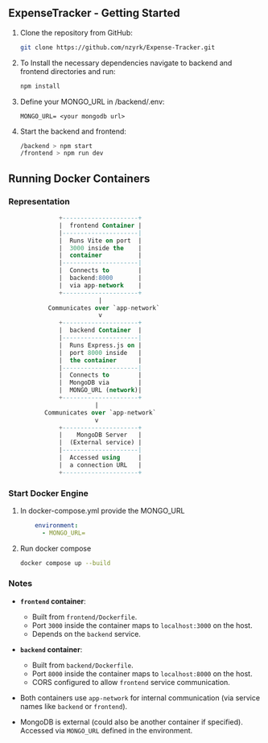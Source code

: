 ## ExpenseTracker - Getting Started

1. Clone the repository from GitHub:

   ```sh
   git clone https://github.com/nzyrk/Expense-Tracker.git
   ```

2. To Install the necessary dependencies navigate to backend and frontend directories and run:

   ```sh
   npm install
   ```

4. Define your MONGO_URL in /backend/.env:

   ```env
   MONGO_URL= <your mongodb url>
   ```

5. Start the backend and frontend:

   ```sh
   /backend > npm start
   /frontend > npm run dev
   ```

## Running Docker Containers

### Representation
```sql
              +---------------------+
              |  frontend Container |
              |---------------------|
              |  Runs Vite on port  |
              |  3000 inside the    |
              |  container          |
              |---------------------|
              |  Connects to        |
              |  backend:8000       |
              |  via app-network    |
              +---------------------+
                         |
           Communicates over `app-network`
                         v
              +---------------------+
              |  backend Container  |
              |---------------------|
              |  Runs Express.js on |
              |  port 8000 inside   |
              |  the container      |
              |---------------------|
              |  Connects to        |
              |  MongoDB via        |
              |  MONGO_URL (network)|
              +---------------------+
                        |
          Communicates over `app-network`
                        v
              +---------------------+
              |    MongoDB Server   |
              |  (External service) |
              |---------------------|
              |  Accessed using     |
              |  a connection URL   |
              +---------------------+

```

### Start Docker Engine

1. In docker-compose.yml provide the MONGO_URL

   ```yml
       environment:
         - MONGO_URL=
   ```

2. Run docker compose

   ```sh
   docker compose up --build
   ```

### Notes
- **`frontend` container**:
  - Built from `frontend/Dockerfile`.
  - Port `3000` inside the container maps to `localhost:3000` on the host.
  - Depends on the `backend` service.

- **`backend` container**:
  - Built from `backend/Dockerfile`.
  - Port `8000` inside the container maps to `localhost:8000` on the host.
  - CORS configured to allow `frontend` service communication.

- Both containers use `app-network` for internal communication (via service names like `backend` or `frontend`).

- MongoDB is external (could also be another container if specified). Accessed via `MONGO_URL` defined in the environment.
